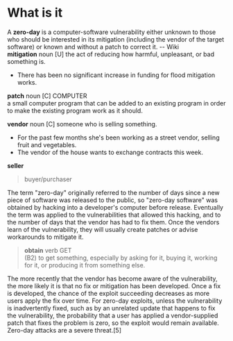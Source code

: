 # What is it  
A **zero-day** is a computer-software vulnerability either unknown to those who should be interested in its mitigation (including the vendor of the target software) or
known and without a patch to correct it.  -- Wiki    
**mitigation** noun \[U\] the act of reducing how harmful, unpleasant, or bad something is.  
- There has been no significant increase in funding for flood mitigation works.  

**patch** noun \[C\] COMPUTER  
a small computer program that can be added to an existing program in order to make the existing program work as it should.  

**vendor** noun \[C\] someone who is selling something.  
- For the past few months she's been working as a street vendor, selling fruit and vegetables.  
- The vendor of the house wants to exchange contracts this week.  

**seller**  

> buyer/purchaser

The term "zero-day" originally referred to the number of days since a new piece of software was released to the public, so "zero-day software" was obtained by hacking into a developer's computer before release. Eventually the term was applied to the vulnerabilities that allowed this hacking, and to the number of days that the vendor has had to fix them. Once the vendors learn of the vulnerability, they will usually create patches or advise workarounds to mitigate it.  
> **obtain** verb GET  
> (B2) to get something, especially by asking for it, buying it, working for it, or producing it from something else.

The more recently that the vendor has become aware of the vulnerability, the more likely it is that no fix or mitigation has been developed. Once a fix is developed, the chance of the exploit succeeding decreases as more users apply the fix over time. For zero-day exploits, unless the vulnerability is inadvertently fixed, such as by an unrelated update that happens to fix the vulnerability, the probability that a user has applied a vendor-supplied patch that fixes the problem is zero, so the exploit would remain available. Zero-day attacks are a severe threat.[5]

